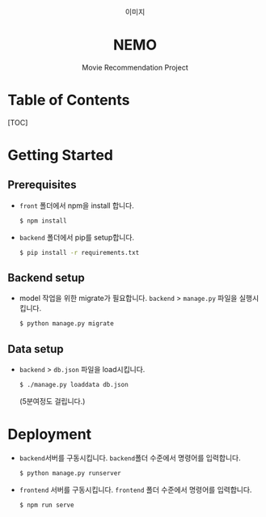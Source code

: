<p align="center">이미지</p><h1 align="center">NEMO</h1><p align="center">
    Movie Recommendation Project
</p>



<h1>Table of Contents</h1>

[TOC]

# Getting Started

## Prerequisites

- `front` 폴더에서 npm을 install 합니다.

  ```bash
  $ npm install
  ```

- `backend` 폴더에서 pip를 setup합니다.

  ```bash
  $ pip install -r requirements.txt
  ```



## Backend setup

- model 작업을 위한 migrate가 필요합니다.
  `backend` > `manage.py` 파일을 실행시킵니다.

  ```bash
  $ python manage.py migrate
  ```



## Data setup

- `backend` > `db.json` 파일을 load시킵니다.

    ```bash
    $ ./manage.py loaddata db.json
    ```
    
    (5분여정도 걸립니다.)



# Deployment

- `backend`서버를 구동시킵니다. `backend`폴더 수준에서 명령어를 입력합니다.

  ```bash
  $ python manage.py runserver
  ```

- `frontend` 서버를 구동시킵니다. `frontend` 폴더 수준에서 명령어를 입력합니다.

  ```bash
  $ npm run serve
  ```

  
